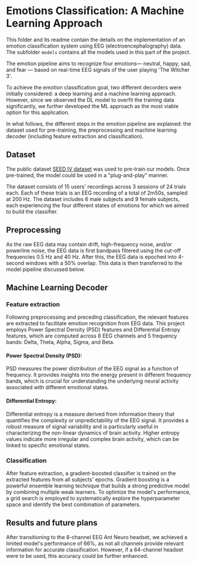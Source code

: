 # Emotions Classification: A Machine Learning Approach

This folder and its readme  contain the details on the implementation of an emotion classification system using EEG (electroencephalography) data. The subfolder `models` contains all the models used in this part of the project.

The emotion pipeline aims to recognize four emotions— neutral, happy, sad, and fear — based on real-time EEG signals of the user playing 'The Witcher 3'.

To achieve the emotion classification goal, two different decorders were initially considered: a deep learning and a machine learning approach. However, since we observed the DL model to overfit the training data significantly, we further developed the ML approach as the most viable option for this application. 

In what follows, the different steps in the emotion pipeline are explained: the dataset used for pre-training, the preprocessing and machine learning decoder (including feature extraction and classification).

## Dataset

The public dataset [SEED IV dataset](https://bcmi.sjtu.edu.cn/home/seed/seed-iv.html) was used to pre-train our models. Once pre-trained, the model could be used in a "plug-and-play" manner. 

The dataset consists of 15 users' recordings across 3 sessions of 24 trials each. Each of these trials is an EEG recording of a total of 2m50s, sampled at 200 Hz. The dataset includes 6 male subjects and 9 female subjects, each experiencing the four different states of emotions for which we aimed to build the classifier.

## Preprocessing

As the raw EEG data may contain drift, high-frequency noise, and/or powerline noise, the EEG data is first bandpass filtered using the cut-off frequencies 0.5 Hz and 40 Hz. After this, the EEG data is epoched into 4-second windows with a 50% overlap. This data is then transferred to the model pipeline discussed below.

## Machine Learning Decoder

### Feature extraction
Following preprocessing and preceding classification, the relevant features are extracted to facilitate emotion recognition from EEG data. This project employs Power Spectral Density (PSD) features and Differential Entropy features, which are computed across 8 EEG channels and 5 frequency bands: Delta, Theta, Alpha, Sigma, and Beta.

#### Power Spectral Density (PSD): 
PSD measures the power distribution of the EEG signal as a function of frequency. It provides insights into the energy present in different frequency bands, which is crucial for understanding the underlying neural activity associated with different emotional states.

#### Differential Entropy: 
Differential entropy is a measure derived from information theory that quantifies the complexity or unpredictability of the EEG signal. It provides a robust measure of signal variability and is particularly useful in characterizing the non-linear dynamics of brain activity. Higher entropy values indicate more irregular and complex brain activity, which can be linked to specific emotional states.

### Classification
After feature extraction, a gradient-boosted classifier is trained on the extracted features from all subjects' epochs. Gradient boosting is a powerful ensemble learning technique that builds a strong predictive model by combining multiple weak learners. To optimize the model's performance, a grid search is employed to systematically explore the hyperparameter space and identify the best combination of parameters.

## Results and future plans
After transitioning to the 8-channel EEG Ant Neuro headset, we achieved a limited model's performance of 66%, as not all channels provide relevant information for accurate classification.  However, if a 64-channel headset were to be used, this accuracy could be further enhanced.






